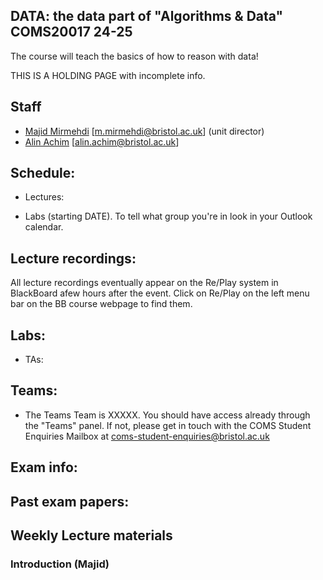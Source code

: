## DATA: the data part of "Algorithms & Data" COMS20017 24-25
The course will teach the basics of how to reason with data!


THIS IS A HOLDING PAGE with incomplete info.


## Staff

- [Majid Mirmehdi](http://people.cs.bris.ac.uk/~majid/) [m.mirmehdi@bristol.ac.uk]  (unit director)
- [Alin Achim](https://amachim.blogs.bristol.ac.uk/) [alin.achim@bristol.ac.uk]

## Schedule:
* Lectures:

* Labs (starting DATE).  To tell what group you're in look in your Outlook calendar.



## Lecture recordings:
All lecture recordings eventually appear on the Re/Play system in BlackBoard afew hours after the event. Click on Re/Play on the left menu bar on the BB course webpage to find them.



## Labs:

* TAs:
     
## Teams:
* The Teams Team is XXXXX.  You should have access already through the "Teams" panel.  If not, please get in touch with the COMS Student Enquiries Mailbox at coms-student-enquiries@bristol.ac.uk

## Exam info:


## Past exam papers:


## Weekly Lecture materials

### Introduction (Majid)
